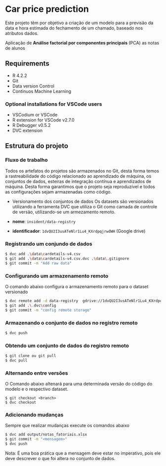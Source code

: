 # Car price prediction

Este projeto têm por objetivo a criação de um modelo para a previsão da data e hora estimada do fechamento de um chamado, baseado nos atributos dados.

Aplicação de **Análise factorial por componentes principais** (PCA) as notas de alunos

## Requirements
- R 4.2.2
- Git
- Data version Control
- Continuos Machine Learning

### Optional installations for VSCode users
- VSCodium or VSCode
- R extension for VSCode v2.7.0
- R Debugger v0.5.2
- DVC extension



## Estrutura do projeto


### Fluxo de trabalho

Todos os artefatos do projetos são armazenados no Git, desta forma temos a rastreabilidade do código relacionado ao aprendizado de máquina, os conjuntos de dados, esteiras de integração contínua e aprendizados de máquina. Desta forma garantimos que o projeto seja reproduzível e todos as configurações sejam armazenadas como código.

- Versionamento dos conjuntos de dados
Os datasets são versionados utilizando a ferramenta DVC que utiliza o Git como camada de controle de versão, utilizando-se um armezamento remoto.

- **nome**: `insident/data-registry`
- **identificador**: `1dvQU2I3usATeNlr1Lu4_KXrdpqjrwdWH` (Google drive)

### Registrando um conjundo de dados

```bash
$ dvc add .\data\cardetails-v4.csv
$ git add .\data\cardetails-v4.csv.dvc .\data\.gitignore
$ git commit -m "Add raw data"
```

### Configurando um armazenamento remoto

O comando abaixo configura o armazenamento remoto para o dataset versionado

```bash
$ dvc remote add -d data-registry  gdrive://1dvQU2I3usATeNlr1Lu4_KXrdpqjrwdWH/data-registry/car-price
$ git add .\.dvc\config
$ git commit -m "config remote storage"
```

### Armazenando o conjunto de dados no registro remoto
```bash
$ dvc push
```

### Obtendo um conjunto de dados do registro remoto
```bash
$ git clone ou git pull
$ dvc pull
```

### Alternando entre versões

O Comando abaixo altenará para uma determinada versão do código do modelo e o respectivo dataset.

```
$ git checkout <branch>
$ dvc checkout
```

### Adicionando mudanças
Sempre que realizar mudanças execute os comandos abaixo
```bash
$ dvc add output/notas_fatoriais.xlsx
$ git commit -m "<mensagem>"
$ dvc push
```
Nota: É uma boa prática que a mensagem deve estar  no imperativo, pois ele deve descrever o que foi altera no conjunto de dados.

### 

